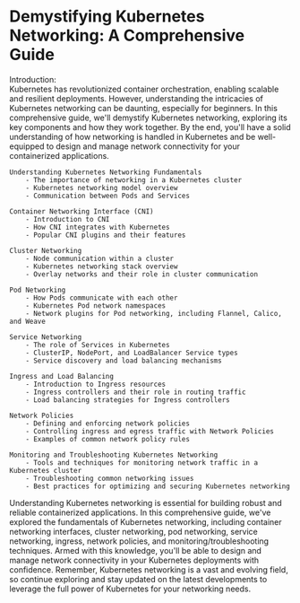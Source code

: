 # Demystifying Kubernetes Networking: A Comprehensive Guide

Introduction:  
Kubernetes has revolutionized container orchestration, enabling scalable and resilient deployments. However, understanding the intricacies of Kubernetes networking can be daunting, especially for beginners. In this comprehensive guide, we'll demystify Kubernetes networking, exploring its key components and how they work together. By the end, you'll have a solid understanding of how networking is handled in Kubernetes and be well-equipped to design and manage network connectivity for your containerized applications.

    Understanding Kubernetes Networking Fundamentals  
        - The importance of networking in a Kubernetes cluster
        - Kubernetes networking model overview
        - Communication between Pods and Services

    Container Networking Interface (CNI)  
        - Introduction to CNI
        - How CNI integrates with Kubernetes
        - Popular CNI plugins and their features

    Cluster Networking  
        - Node communication within a cluster
        - Kubernetes networking stack overview
        - Overlay networks and their role in cluster communication

    Pod Networking  
        - How Pods communicate with each other
        - Kubernetes Pod network namespaces
        - Network plugins for Pod networking, including Flannel, Calico, and Weave

    Service Networking  
        - The role of Services in Kubernetes
        - ClusterIP, NodePort, and LoadBalancer Service types
        - Service discovery and load balancing mechanisms

    Ingress and Load Balancing  
        - Introduction to Ingress resources
        - Ingress controllers and their role in routing traffic
        - Load balancing strategies for Ingress controllers

    Network Policies  
        - Defining and enforcing network policies
        - Controlling ingress and egress traffic with Network Policies
        - Examples of common network policy rules

    Monitoring and Troubleshooting Kubernetes Networking  
        - Tools and techniques for monitoring network traffic in a Kubernetes cluster
        - Troubleshooting common networking issues
        - Best practices for optimizing and securing Kubernetes networking

Understanding Kubernetes networking is essential for building robust and reliable containerized applications. 
In this comprehensive guide, we've explored the fundamentals of Kubernetes networking, including container networking interfaces, cluster networking, pod networking, service networking, ingress, network policies, and monitoring/troubleshooting techniques. Armed with this knowledge, you'll be able to design and manage network connectivity in your Kubernetes deployments with confidence. Remember, Kubernetes networking is a vast and evolving field, so continue exploring and stay updated on the latest developments to leverage the full power of Kubernetes for your networking needs.
